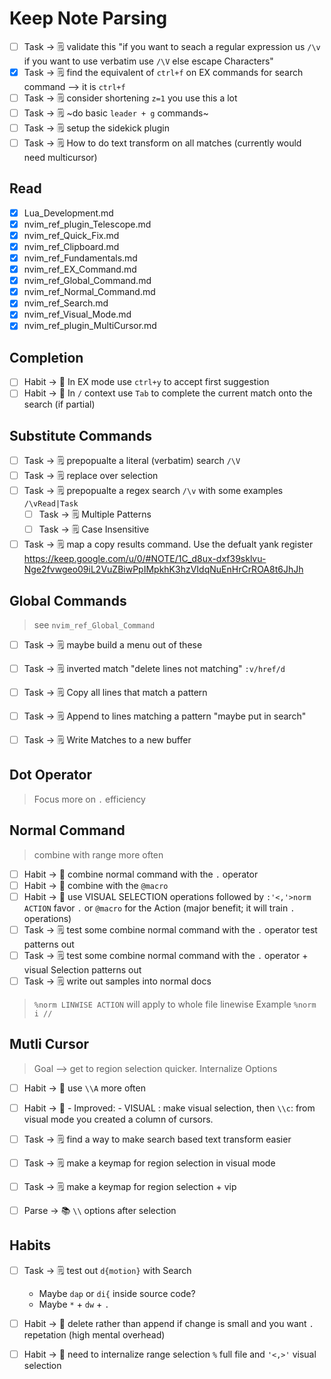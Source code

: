 # Keep Note Parsing

- [ ] Task -> 🗒️ validate this "if you want to seach a regular expression us `/\v` if you want to use verbatim use `/\V` else escape Characters"
- [x] Task -> 🗒️ find the equivalent of `ctrl+f` on EX commands for search command --> it is `ctrl+f`
- [ ] Task -> 🗒️ consider shortening `z=1` you use this a lot
- [ ] Task -> 🗒️ ~do basic `leader + g` commands~
- [ ] Task -> 🗒️ setup the sidekick plugin
- [ ] Task -> 🗒️ How to do text transform on all matches (currently would need multicursor)

## Read

- [x] Lua_Development.md
- [x] nvim_ref_plugin_Telescope.md
- [x] nvim_ref_Quick_Fix.md
- [x] nvim_ref_Clipboard.md
- [x] nvim_ref_Fundamentals.md
- [x] nvim_ref_EX_Command.md
- [x] nvim_ref_Global_Command.md
- [x] nvim_ref_Normal_Command.md
- [x] nvim_ref_Search.md
- [x] nvim_ref_Visual_Mode.md
- [x] nvim_ref_plugin_MultiCursor.md

## Completion

- [ ] Habit -> 🏃 In EX mode use `ctrl+y` to accept first suggestion
- [ ] Habit -> 🏃 In `/` context use `Tab` to complete the current match onto the search (if partial)

## Substitute Commands

- [ ] Task -> 🗒️ prepopualte a literal (verbatim) search `/\V`
- [ ] Task -> 🗒️ replace over selection
- [ ] Task -> 🗒️ prepopualte a regex search `/\v` with some examples `/\vRead|Task`
  - [ ] Task -> 🗒️ Multiple Patterns
  - [ ] Task -> 🗒️ Case Insensitive

- [ ] Task -> 🗒️ map a copy results command. Use the defualt yank register https://keep.google.com/u/0/#NOTE/1C_d8ux-dxf39sklvu-Nge2fvwgeo09iL2VuZBiwPpIMpkhK3hzVIdqNuEnHrCrROA8t6JhJh

## Global Commands

> see `nvim_ref_Global_Command`

- [ ] Task -> 🗒️ maybe build a menu out of these

- [ ] Task -> 🗒️ inverted match "delete lines not matching" `:v/href/d`
- [ ] Task -> 🗒️ Copy all lines that match a pattern
- [ ] Task -> 🗒️ Append to lines matching a pattern "maybe put in search"
- [ ] Task -> 🗒️ Write Matches to a new buffer

## Dot Operator

> Focus more on `.` efficiency

## Normal Command

> combine with range more often

- [ ] Habit -> 🏃 combine normal command with the `.` operator
- [ ] Habit -> 🏃 combine with the `@macro`
- [ ] Habit -> 🏃 use VISUAL SELECTION operations followed by `:'<,'>norm ACTION` favor `.` or `@macro` for the Action (major benefit; it will train `.` operations)
- [ ] Task -> 🗒️ test some combine normal command with the `.` operator test patterns out
- [ ] Task -> 🗒️ test some combine normal command with the `.` operator + visual Selection patterns out
- [ ] Task -> 🗒️ write out samples into normal docs

> `%norm LINWISE ACTION` will apply to whole file linewise
> Example `%norm i //`

## Mutli Cursor

> Goal --> get to region selection quicker. Internalize Options

- [ ] Habit -> 🏃 use `\\A` more often
- [ ] Habit -> 🏃 - Improved: - VISUAL : make visual selection, then `\\c`: from visual mode you created a column of cursors.

- [ ] Task -> 🗒️ find a way to make search based text transform easier
- [ ] Task -> 🗒️ make a keymap for region selection in visual mode
- [ ] Task -> 🗒️ make a keymap for region selection + vip
- [ ] Parse -> 📚 `\\` options after selection

## Habits

- [ ] Task -> 🗒️ test out `d{motion}` with Search
  - Maybe `dap` or `di{` inside source code?
  - Maybe `*` + `dw` + `.`

- [ ] Habit -> 🏃 delete rather than append if change is small and you want `.` repetation (high mental overhead)
- [ ] Habit -> 🏃 need to internalize range selection `%` full file and `'<,>'` visual selection
